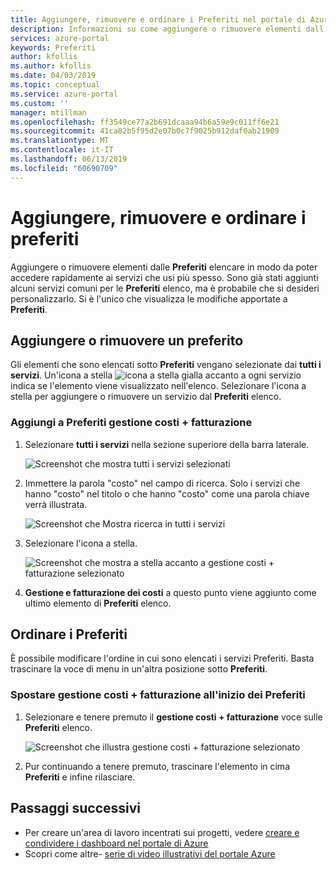 ```yaml
---
title: Aggiungere, rimuovere e ordinare i Preferiti nel portale di Azure | Microsoft Docs
description: Informazioni su come aggiungere o rimuovere elementi dall'elenco Preferiti e di eseguire l'ordinamento degli elementi
services: azure-portal
keywords: Preferiti
author: kfollis
ms.author: kfollis
ms.date: 04/03/2019
ms.topic: conceptual
ms.service: azure-portal
ms.custom: ''
manager: mtillman
ms.openlocfilehash: ff3549ce77a2b691dcaaa94b6a59e9c011ff6e21
ms.sourcegitcommit: 41ca82b5f95d2e07b0c7f9025b912daf0ab21909
ms.translationtype: MT
ms.contentlocale: it-IT
ms.lasthandoff: 06/13/2019
ms.locfileid: "60690709"
---
```

# <a name="add-remove-and-sort-favorites"></a>Aggiungere, rimuovere e ordinare i preferiti

Aggiungere o rimuovere elementi dalle **Preferiti** elencare in modo da poter accedere rapidamente ai servizi che usi più spesso. Sono già stati aggiunti alcuni servizi comuni per le **Preferiti** elenco, ma è probabile che si desideri personalizzarlo. Si è l'unico che visualizza le modifiche apportate a **Preferiti**.

## <a name="add-or-remove-a-favorite"></a>Aggiungere o rimuovere un preferito

Gli elementi che sono elencati sotto **Preferiti** vengano selezionate dai **tutti i servizi**. Un'icona a stella ![icona a stella gialla](./media/azure-portal-add-remove-sort-favorites/azure-portal-favorites-star.png) accanto a ogni servizio indica se l'elemento viene visualizzato nell'elenco. Selezionare l'icona a stella per aggiungere o rimuovere un servizio dal **Preferiti** elenco.

### <a name="add-cost-management--billing-to-favorites"></a>Aggiungi a Preferiti gestione costi + fatturazione

1. Selezionare **tutti i servizi** nella sezione superiore della barra laterale.

    ![Screenshot che mostra tutti i servizi selezionati](./media/azure-portal-add-remove-sort-favorites/azure-portal-favorites-all-services.png)

1. Immettere la parola "costo" nel campo di ricerca. Solo i servizi che hanno "costo" nel titolo o che hanno "costo" come una parola chiave verrà illustrata.

   ![Screenshot che Mostra ricerca in tutti i servizi](./media/azure-portal-add-remove-sort-favorites/azure-portal-favorites-search.png)

1. Selezionare l'icona a stella.

   ![Screenshot che mostra a stella accanto a gestione costi + fatturazione selezionato](./media/azure-portal-add-remove-sort-favorites/azure-portal-favorites-add.png)

1. **Gestione e fatturazione dei costi** a questo punto viene aggiunto come ultimo elemento di **Preferiti** elenco.

## <a name="sort-favorites"></a>Ordinare i Preferiti

È possibile modificare l'ordine in cui sono elencati i servizi Preferiti. Basta trascinare la voce di menu in un'altra posizione sotto **Preferiti**.

### <a name="move-cost-management--billing-to-the-top-of-favorites"></a>Spostare gestione costi + fatturazione all'inizio dei Preferiti

1. Selezionare e tenere premuto il **gestione costi + fatturazione** voce sulle **Preferiti** elenco.

   ![Screenshot che illustra gestione costi + fatturazione selezionato](./media/azure-portal-add-remove-sort-favorites/azure-portal-favorites-sort.png)

1. Pur continuando a tenere premuto, trascinare l'elemento in cima **Preferiti** e infine rilasciare.

## <a name="next-steps"></a>Passaggi successivi

* Per creare un'area di lavoro incentrati sui progetti, vedere [creare e condividere i dashboard nel portale di Azure](../azure-portal/azure-portal-dashboards.md)
* Scopri come altre- [serie di video illustrativi del portale Azure](https://www.youtube.com/playlist?list=PLLasX02E8BPBKgXP4oflOL29TtqTzwhxR)